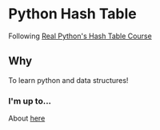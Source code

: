 # Python Hash Table
Following [Real Python's Hash Table Course](https://realpython.com/python-hash-table)

## Why
To learn python and data structures!

### I'm up to...
About [here](https://realpython.com/python-hash-table/#resolve-hash-code-collisions)

